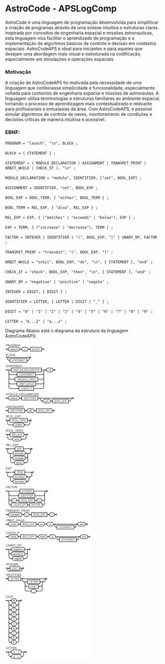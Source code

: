 # AstroCode - APSLogComp

AstroCode é uma linguagem de programação desenvolvida para simplificar a criação de programas através de uma sintaxe intuitiva e estruturas claras. Inspirada por conceitos de engenharia espacial e missões astronauticas, esta linguagem visa facilitar o aprendizado de programação e a implementação de algoritmos básicos de controle e decisão em contextos espaciais. AstroCodeAPS é ideal para iniciantes e para aqueles que desejam uma abordagem mais visual e estruturada na codificação, especialmente em simulações e operações espaciais.

### Motivação

A criação de AstroCodeAPS foi motivada pela necessidade de uma linguagem que combinasse simplicidade e funcionalidade, especialmente voltada para contextos de engenharia espacial e missões de astronautas. A linguagem utiliza terminologias e estruturas familiares ao ambiente espacial, tornando o processo de aprendizagem mais contextualizado e relevante para profissionais e entusiastas da área. Com AstroCodeAPS, é possível simular algoritmos de controle de naves, monitoramento de condições e decisões críticas de maneira intuitiva e acessível.

### EBNF:

``` ebnf
PROGRAM = "launch", "\n", BLOCK ;

BLOCK = { STATEMENT } ;

STATEMENT = ( MODULE_DECLARATION | ASSIGNMENT | TRANSMIT_PRINT | ORBIT_WHILE | CHECK_IF ), "\n" ;

MODULE_DECLARATION = "module", IDENTIFIER, ["set", BOOL_EXP] ;

ASSIGNMENT = IDENTIFIER, "set", BOOL_EXP ;

BOOL_EXP = BOOL_TERM, { "either", BOOL_TERM } ;

BOOL_TERM = REL_EXP, { "also", REL_EXP } ;

REL_EXP = EXP, { ("matches" | "exceeds" | "below"), EXP } ;

EXP = TERM, { ("increase" | "decrease"), TERM } ;

FACTOR = INTEGER | IDENTIFIER | "(", BOOL_EXP, ")" | UNARY_OP, FACTOR ;

TRANSMIT_PRINT = "transmit", "(", BOOL_EXP, ")" ;

ORBIT_WHILE = "orbit", BOOL_EXP, "do", "\n", { STATEMENT }, "end" ;

CHECK_IF = "check", BOOL_EXP, "then", "\n", { STATEMENT }, "end" ;

UNARY_OP = "negative" | "positive" | "negate" ;

INTEGER = DIGIT, { DIGIT } ;

IDENTIFIER = LETTER, { LETTER | DIGIT | "_" } ;

DIGIT = "0" | "1" | "2" | "3" | "4" | "5" | "6" | "7" | "8" | "9" ;

LETTER = "A...Z" | "a...z" ;

```

Diagrama
Abaixo está o diagrama da estrutura da linguagem AstroCodeAPS:

<img src='diagrama.jpg'>
